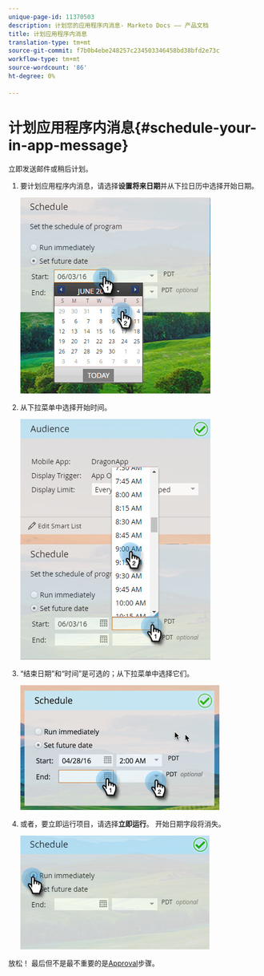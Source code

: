 ```yaml
---
unique-page-id: 11370503
description: 计划您的应用程序内消息- Marketo Docs —— 产品文档
title: 计划应用程序内消息
translation-type: tm+mt
source-git-commit: f7b0b4ebe248257c234503346458bd38bfd2e73c
workflow-type: tm+mt
source-wordcount: '86'
ht-degree: 0%

---
```



# 计划应用程序内消息{#schedule-your-in-app-message}

立即发送邮件或稍后计划。

1. 要计划应用程序内消息，请选择&#x200B;**设置将来日期**&#x200B;并从下拉日历中选择开始日期。

   ![](assets/schedule-your-in-app-message-1.png)

1. 从下拉菜单中选择开始时间。

   ![](assets/schedule-your-in-app-message-2.png)

1. “结束日期”和“时间”是可选的；从下拉菜单中选择它们。

   ![](assets/schedule-your-in-app-message-3.png)

1. 或者，要立即运行项目，请选择&#x200B;**立即运行**。 开始日期字段将消失。

   ![](assets/schedule-your-in-app-message-4.png)

放松！ 最后但不是最不重要的是[Approval](approve-your-in-app-message.md)步骤。
